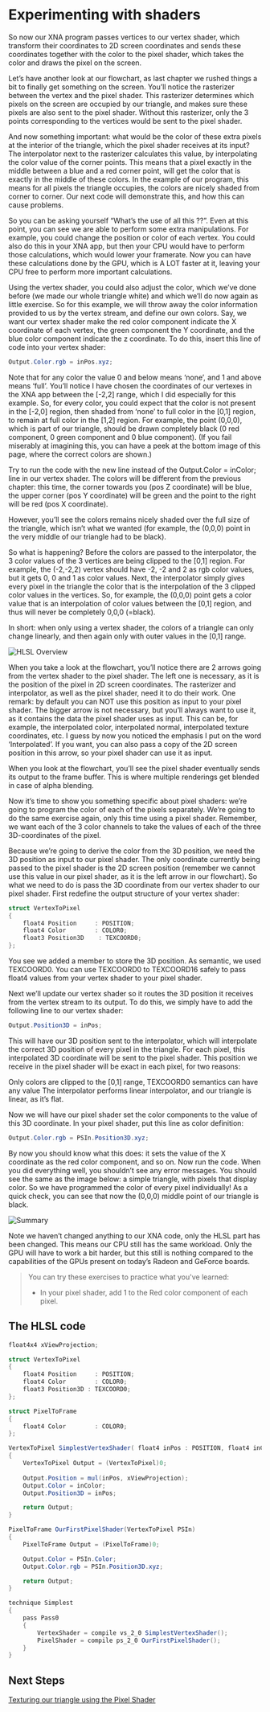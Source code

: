 # Experimenting with shaders

So now our XNA program passes vertices to our vertex shader, which transform their coordinates to 2D screen coordinates and sends these coordinates together with the color to the pixel shader, which takes the color and draws the pixel on the screen.

Let’s have another look at our flowchart, as last chapter we rushed things a bit to finally get something on the screen. You’ll notice the rasterizer between the vertex and the pixel shader. This rasterizer determines which pixels on the screen are occupied by our triangle, and makes sure these pixels are also sent to the pixel shader. Without this rasterizer, only the 3 points corresponding to the vertices would be sent to the pixel shader.

And now something important: what would be the color of these extra pixels at the interior of the triangle, which the pixel shader receives at its input? The interpolator next to the rasterizer calculates this value, by interpolating the color value of the corner points. This means that a pixel exactly in the middle between a blue and a red corner point, will get the color that is exactly in the middle of these colors. In the example of our program, this means for all pixels the triangle occupies, the colors are nicely shaded from corner to corner. Our next code will demonstrate this, and how this can cause problems.

So you can be asking yourself “What’s the use of all this ??”. Even at this point, you can see we are able to perform some extra manipulations. For example, you could change the position or color of each vertex. You could also do this in your XNA app, but then your CPU would have to perform those calculations, which would lower your framerate. Now you can have these calculations done by the GPU, which is A LOT faster at it, leaving your CPU free to perform more important calculations.

Using the vertex shader, you could also adjust the color, which we’ve done before (we made our whole triangle white) and which we’ll do now again as little exercise. So for this example, we will throw away the color information provided to us by the vertex stream, and define our own colors. Say, we want our vertex shader make the red color component indicate the X coordinate of each vertex, the green component the Y coordinate, and the blue color component indicate the z coordinate. To do this, insert this line of code into your vertex shader:

```csharp
Output.Color.rgb = inPos.xyz;
```

Note that for any color the value 0 and below means ‘none’, and 1 and above means ‘full’. You’ll notice I have chosen the coordinates of our vertexes in the XNA app between the [-2,2] range, which I did especially for this example. So, for every color, you could expect that the color is not present in the [-2,0] region, then shaded from ‘none’ to full color in the [0,1] region, to remain at full color in the [1,2] region. For example, the point (0,0,0), which is part of our triangle, should be drawn completely black (0 red component, 0 green component and 0 blue component). (If you fail miserably at imagining this, you can have a peek at the bottom image of this page, where the correct colors are shown.)

Try to run the code with the new line instead of the Output.Color = inColor; line in our vertex shader. The colors will be different from the previous chapter: this time, the corner towards you (pos Z coordinate) will be blue, the upper corner (pos Y coordinate) will be green and the point to the right will be red (pos X coordinate).

However, you’ll see the colors remains nicely shaded over the full size of the triangle, which isn’t what we wanted (for example, the (0,0,0) point in the very middle of our triangle had to be black).

So what is happening? Before the colors are passed to the interpolator, the 3 color values of the 3 vertices are being clipped to the [0,1] region. For example, the (-2,-2,2) vertex should have -2, -2 and 2 as rgb color values, but it gets 0, 0 and 1 as color values. Next, the interpolator simply gives every pixel in the triangle the color that is the interpolation of the 3 clipped color values in the vertices. So, for example, the (0,0,0) point gets a color value that is an interpolation of color values between the [0,1] region, and thus will never be completely 0,0,0 (=black).

In short: when only using a vertex shader, the colors of a triangle can only change linearly, and then again only with outer values in the [0,1] range.

![HLSL Overview](https://github.com/simondarksidej/XNAGameStudio/raw/archive/Images/Riemers/3DXNA3-02Hlsl1.jpg?raw=true)

When you take a look at the flowchart, you’ll notice there are 2 arrows going from the vertex shader to the pixel shader. The left one is necessary, as it is the position of the pixel in 2D screen coordinates. The rasterizer and interpolator, as well as the pixel shader, need it to do their work. One remark: by default you can NOT use this position as input to your pixel shader. The bigger arrow is not necessary, but you’ll always want to use it, as it contains the data the pixel shader uses as input. This can be, for example, the interpolated color, interpolated normal, interpolated texture coordinates, etc. I guess by now you noticed the emphasis I put on the word ‘Interpolated’. If you want, you can also pass a copy of the 2D screen position in this arrow, so your pixel shader can use it as input.

When you look at the flowchart, you’ll see the pixel shader eventually sends its output to the frame buffer. This is where multiple renderings get blended in case of alpha blending.

Now it’s time to show you something specific about pixel shaders: we’re going to program the color of each of the pixels separately. We’re going to do the same exercise again, only this time using a pixel shader. Remember, we want each of the 3 color channels to take the values of each of the three 3D-coordinates of the pixel.

Because we’re going to derive the color from the 3D position, we need the 3D position as input to our pixel shader. The only coordinate currently being passed to the pixel shader is the 2D screen position (remember we cannot use this value in our pixel shader, as it is the left arrow in our flowchart). So what we need to do is pass the 3D coordinate from our vertex shader to our pixel shader. First redefine the output structure of your vertex shader:

```csharp
struct VertexToPixel
{
    float4 Position     : POSITION;
    float4 Color        : COLOR0;
    float3 Position3D    : TEXCOORD0;
};
```

You see we added a member to store the 3D position. As semantic, we used TEXCOORD0. You can use TEXCOORD0 to TEXCOORD16 safely to pass float4 values from your vertex shader to your pixel shader.

Next we’ll update our vertex shader so it routes the 3D position it receives from the vertex stream to its output. To do this, we simply have to add the following line to our vertex shader:

```csharp
Output.Position3D = inPos;
```

This will have our 3D position sent to the interpolator, which will interpolate the correct 3D position of every pixel in the triangle. For each pixel, this interpolated 3D coordinate will be sent to the pixel shader. This position we receive in the pixel shader will be exact in each pixel, for two reasons:

Only colors are clipped to the [0,1] range, TEXCOORD0 semantics can have any value
The interpolator performs linear interpolator, and our triangle is linear, as it’s flat.

Now we will have our pixel shader set the color components to the value of this 3D coordinate. In your pixel shader, put this line as color definition:

```csharp
Output.Color.rgb = PSIn.Position3D.xyz;
```

By now you should know what this does: it sets the value of the X coordinate as the red color component, and so on. Now run the code. When you did everything well, you shouldn’t see any error messages. You should see the same as the image below: a simple triangle, with pixels that display color. So we have programmed the color of every pixel individually! As a quick check, you can see that now the (0,0,0) middle point of our triangle is black.

![Summary](https://github.com/simondarksidej/XNAGameStudio/raw/archive/Images/Riemers/3DXNA3-06Summary1.jpg?raw=true)

Note we haven’t changed anything to our XNA code, only the HLSL part has been changed. This means our CPU still has the same workload. Only the GPU will have to work a bit harder, but this still is nothing compared to the capabilities of the GPUs present on today’s Radeon and GeForce boards.

> You can try these exercises to practice what you've learned:
>
> - In your pixel shader, add 1 to the Red color component of each pixel.

## The HLSL code

```csharp
float4x4 xViewProjection;

struct VertexToPixel
{
    float4 Position     : POSITION;
    float4 Color        : COLOR0;
    float3 Position3D : TEXCOORD0;
};

struct PixelToFrame
{
    float4 Color        : COLOR0;
};

VertexToPixel SimplestVertexShader( float4 inPos : POSITION, float4 inColor : COLOR0)
{
    VertexToPixel Output = (VertexToPixel)0;
    
    Output.Position = mul(inPos, xViewProjection);
    Output.Color = inColor;
    Output.Position3D = inPos;

    return Output;
}

PixelToFrame OurFirstPixelShader(VertexToPixel PSIn)
{
    PixelToFrame Output = (PixelToFrame)0;    

    Output.Color = PSIn.Color;    
    Output.Color.rgb = PSIn.Position3D.xyz;

    return Output;
}

technique Simplest
{
    pass Pass0
    {
        VertexShader = compile vs_2_0 SimplestVertexShader();
        PixelShader = compile ps_2_0 OurFirstPixelShader();
    }
}
```

## Next Steps

[Texturing our triangle using the Pixel Shader](Riemers3DXNA3hlsl07texturedtriangle)
